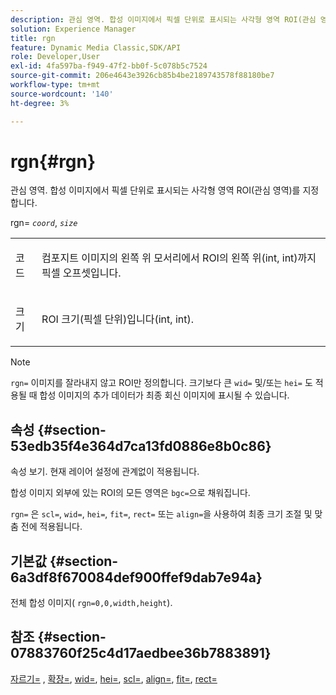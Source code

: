 ```yaml
---
description: 관심 영역. 합성 이미지에서 픽셀 단위로 표시되는 사각형 영역 ROI(관심 영역)를 지정합니다.
solution: Experience Manager
title: rgn
feature: Dynamic Media Classic,SDK/API
role: Developer,User
exl-id: 4fa597ba-f949-47f2-bb0f-5c078b5c7524
source-git-commit: 206e4643e3926cb85b4be2189743578f88180be7
workflow-type: tm+mt
source-wordcount: '140'
ht-degree: 3%

---
```


# rgn{#rgn}

관심 영역. 합성 이미지에서 픽셀 단위로 표시되는 사각형 영역 ROI(관심 영역)를 지정합니다.

rgn= *`coord`*, *`size`*

<table id="simpletable_3A430F9078B04C2E90F4D1A130AFA20C"> 
 <tr class="strow"> 
  <td class="stentry"> <p><span class="varname"> 코드</span> </p> </td> 
  <td class="stentry"> <p>컴포지트 이미지의 왼쪽 위 모서리에서 ROI의 왼쪽 위(int, int)까지 픽셀 오프셋입니다. </p></td> 
 </tr> 
 <tr class="strow"> 
  <td class="stentry"> <p><span class="varname"> 크기</span> </p></td> 
  <td class="stentry"> <p>ROI 크기(픽셀 단위)입니다(int, int). </p></td> 
 </tr> 
</table>

>[!NOTE]
>
>`rgn=` 이미지를 잘라내지 않고 ROI만 정의합니다. 크기보다 큰 `wid=` 및/또는 `hei=` 도 적용될 때 합성 이미지의 추가 데이터가 최종 회신 이미지에 표시될 수 있습니다.

## 속성 {#section-53edb35f4e364d7ca13fd0886e8b0c86}

속성 보기. 현재 레이어 설정에 관계없이 적용됩니다.

합성 이미지 외부에 있는 ROI의 모든 영역은 `bgc=`으로 채워집니다.

`rgn=` 은  `scl=`,  `wid=`,  `hei=`,  `fit=`,  `rect=` 또는  `align=`을 사용하여 최종 크기 조절 및 맞춤 전에 적용됩니다.

## 기본값 {#section-6a3df8f670084def900ffef9dab7e94a}

전체 합성 이미지( `rgn=0,0,width,height`).

## 참조 {#section-07883760f25c4d17aedbee36b7883891}

[자르기=](../../../../../is-api/http-ref/image-serving-api-ref/c-http-protocol-reference/c-command-reference/r-crop.md#reference-6fd0f6399966446ab4425ce050572eab) ,  [확장=](../../../../../is-api/http-ref/image-serving-api-ref/c-http-protocol-reference/c-command-reference/r-extend.md#reference-7e9156beb285459d830e2d56782a74ac),  [wid=](../../../../../is-api/http-ref/image-serving-api-ref/c-http-protocol-reference/c-command-reference/r-is-http-wid.md#reference-bfeadcb67bf4485f851eb21345527e47),  [hei=](../../../../../is-api/http-ref/image-serving-api-ref/c-http-protocol-reference/c-command-reference/r-is-http-hei.md#reference-6d6f556ccc0e4b98a815e8a5c1944a96),  [scl=](../../../../../is-api/http-ref/image-serving-api-ref/c-http-protocol-reference/c-command-reference/r-scl.md#reference-b2a74e493d0d407e98fe350551ba3fcc),  [align=](../../../../../is-api/http-ref/image-serving-api-ref/c-http-protocol-reference/c-command-reference/r-align.md#reference-b7d6b87c75124d78884f916dd6544bc7),  [fit=](../../../../../is-api/http-ref/image-serving-api-ref/c-http-protocol-reference/c-command-reference/r-fit.md#reference-f11bff6d93d143d6b135de3a923bc989),  [rect=](../../../../../is-api/http-ref/image-serving-api-ref/c-http-protocol-reference/c-command-reference/r-rect.md#reference-520b90d30b4c4b4692a723e4df6adaf3)
